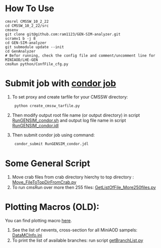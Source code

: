 # How To Use

	cmsrel CMSSW_10_2_22
	cd CMSSW_10_2_22/src
	cmsenv
	git clone git@github.com:ram1123/GEN-SIM-analyzer.git
	scramv1 b -j 8
	cd GEN-SIM-analyzer
	git submodule update --init
	cd GenAnalyzer
	# Befor running, check the config file and comment/uncomment line for MINIAOD/LHE-GEN
	cmsRun python/ConfFile_cfg.py


# Submit job with [condor job](condor_jobs)

1. To set proxy and create tarfile for your CMSSW directory:

   ```bash
	python create_cmssw_tarfile.py  
   ```

2. Then modify output root file name (or output directory) in script [RunGENSIM_condor.sh](condor_jobs/RunGENSIM_condor.sh) and output log file name in script [RunGENSIM_condor.jdl](condor_jobs/RunGENSIM_condor.jdl)

3. Then submit condor job using command:

   ```bash
	condor_submit RunGENSIM_condor.jdl
   ```

	
# Some General Script

1. Move crab files from crab directory hierchy to top directory : [Move_FileToTopDirFromCrab.py](Move_FileToTopDirFromCrab.py)
2. To run cmsRun over more then 255 files: [GetListOfFile_More250files.py](GetListOfFile_More250files.py)



# Plotting Macros (OLD):

You can find plotting macro [here](https://github.com/ram1123/GEN-SIM-analyzer/tree/LHEonlyMiniAOD/GenAnalyzer/PlottingCodes).

1. See the list of nevents, cross-section for all MiniAOD sampels: [DataMCInfo.ini](https://github.com/ram1123/GEN-SIM-analyzer/blob/LHEonlyMiniAOD/GenAnalyzer/PlottingCodes/DataMCInfo.ini)
2. To print the list of available branches: run script [getBranchList.py](PlottingCodes_Old/getBranchList.py)
